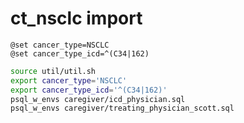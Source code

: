 # ct_nsclc import
```dbeaver
@set cancer_type=NSCLC
@set cancer_type_icd=^(C34|162)
```

```bash
source util/util.sh
export cancer_type='NSCLC'
export cancer_type_icd='^(C34|162)'
psql_w_envs caregiver/icd_physician.sql
psql_w_envs caregiver/treating_physician_scott.sql
```


